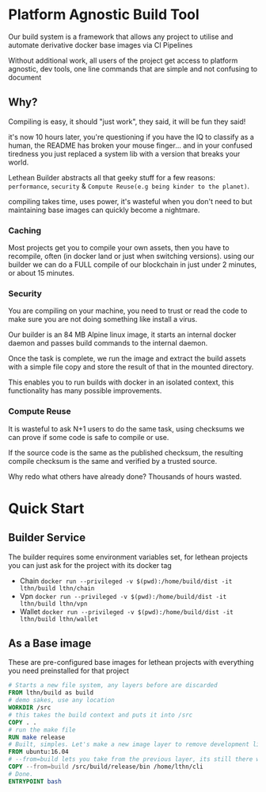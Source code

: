 # Platform Agnostic Build Tool

Our build system is a framework that allows any project to utilise and automate derivative docker base images via CI Pipelines

Without additional work, all users of the project get access to platform agnostic, dev tools, one line commands that are simple and not confusing to document

## Why?

Compiling is easy, it should "just work", they said, it will be fun they said!

it's now 10 hours later, you're questioning if you have the IQ to classify as a human,
the README has broken your mouse finger... and in your confused tiredness you just replaced a system lib with a version that breaks your world.

Lethean Builder abstracts all that geeky stuff for a few reasons: `performance`, `security` & `Compute Reuse(e.g being kinder to the planet)`.

compiling takes time, uses power, it's wasteful when you don't need to but maintaining base images can quickly become a nightmare. 

### Caching
Most projects get you to compile your own assets, then you have to recompile, often (in docker land or just when switching versions).
using our builder we can do a FULL compile of our blockchain in just under 2 minutes, or about 15 minutes.

### Security

You are compiling on your machine, you need to trust or read the code to make sure you are not doing something like install a virus.

Our builder is an 84 MB Alpine linux image, it starts an internal docker daemon and passes build commands to the internal daemon.

Once the task is complete, we run the image and extract the build assets with a simple file copy and store the result of that in the mounted directory.

This enables you to run builds with docker in an isolated context, this functionality has many possible improvements.

### Compute Reuse
 
It is wasteful to ask N+1 users to do the same task, using checksums we can prove if some code is safe to compile or use.

If the source code is the same as the published checksum, the resulting compile checksum is the same and verified by a trusted source.

Why redo what others have already done? Thousands of hours wasted. 

# Quick Start

## Builder Service

The builder requires some environment variables set, for lethean projects you can just ask for the project with its
docker tag

* Chain `docker run --privileged -v $(pwd):/home/build/dist -it lthn/build lthn/chain`
* Vpn `docker run --privileged -v $(pwd):/home/build/dist -it lthn/build lthn/vpn`
* Wallet `docker run --privileged -v $(pwd):/home/build/dist -it lthn/build lthn/wallet`

## As a Base image

These are pre-configured base images for lethean projects with everything you need preinstalled for that project

```dockerfile
# Starts a new file system, any layers before are discarded 
FROM lthn/build as build
# demo sakes, use any location
WORKDIR /src
# this takes the build context and puts it into /src
COPY . .
# run the make file
RUN make release
# Built, simples. Let's make a new image layer to remove development libs
FROM ubuntu:16.04
# --from=build lets you take from the previous layer, its still there while we build
COPY --from=build /src/build/release/bin /home/lthn/cli
# Done. 
ENTRYPOINT bash 
```
